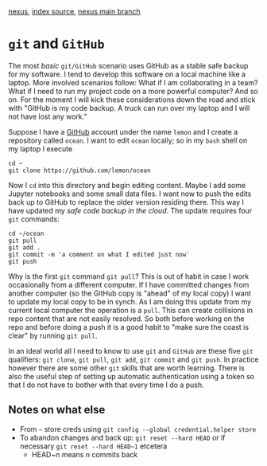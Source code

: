 [nexus](https://robfatland.github.io/nexus), [index source](https://github.com/robfatland/nexus/blob/gh-pages/index.md), 
[nexus main branch](https://github.com/robfatland/nexus/tree/main)




# `git` and `GitHub`


The most *basic* `git/GitHub` scenario uses GitHub as a stable safe backup for my software. I tend to develop this
software on a local machine like a laptop. More involved scenarios follow: What if I am collaborating in a team? 
What if I need to run my project code on a more powerful computer? And so on. For the moment I will kick these
considerations down the road and stick with "GitHub is my code backup. A truck can run over my laptop and I
will not have lost any work."


Suppose I have a [GitHub](https://github.com) account under the name `lemon` and I create a repository called `ocean`. 
I want to edit `ocean` locally; so in my `bash` shell on my laptop I execute

```
cd ~
git clone https://github.com/lemon/ocean
```

Now I `cd` into this directory and begin editing content. Maybe I add some Jupyter notebooks and some
small data files. I want now to push the edits back up to GitHub to replace the older version residing
there. This way I have updated my *safe code backup in the cloud*. The update requires four `git` commands:


```
cd ~/ocean
git pull
git add .
git commit -m 'a comment on what I edited just now`
git push
```


Why is the first `git` command `git pull`? This is out of habit in case I work occasionally from a
different computer. If I have committed changes from another computer (so the GitHub copy is "ahead"
of my local copy) I want to update my local copy to be in synch. As I am doing this update from
my current local computer the operation is a `pull`. This can create collisions in repo content 
that are not easily resolved. So both before working on the repo and before doing a push it is
a good habit to "make sure the coast is clear" by running `git pull`. 


In an ideal world all I need to know to use `git` and `GitHub` are these five `git` qualifiers:
`git clone`, `git pull`, `git add`, `git commit` and `git push`. In practice however there are 
some other `git` skills that are worth learning. There is also the useful step of setting up
automatic authentication using a token so that I do not have to bother with that every time I do 
a push. 


## Notes on what else


- From `~` store creds using `git config --global credential.helper store`
- To abandon changes and back up: `git reset --hard HEAD` or if necessary `git reset --hard HEAD~1` etcetera
    - HEAD~n means n commits back


